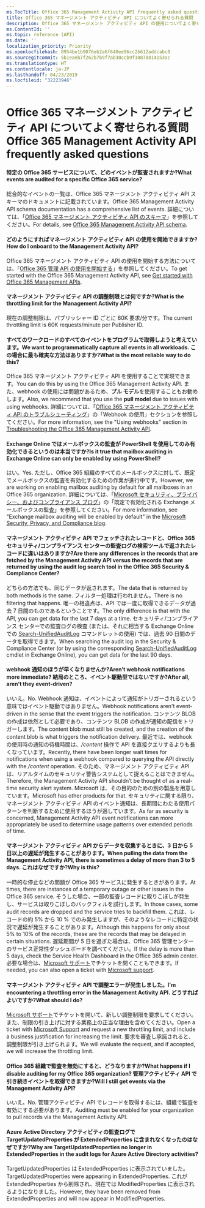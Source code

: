 ```yaml
---
ms.TocTitle: Office 365 Management Activity API frequently asked questions
title: Office 365 マネージメント アクティビティ API についてよく寄せられる質問
description: Office 365 マネージメント アクティビティ API の使用についてよく寄せられる質問
ms.ContentId: ''
ms.topic: reference (API)
ms.date: ''
localization_priority: Priority
ms.openlocfilehash: 8954be1b9076eb2a6f640ee96cc2b612addcabc0
ms.sourcegitcommit: 5b1eaeb7f262b7b9f7ab30ccb9f10878814153ac
ms.translationtype: HT
ms.contentlocale: ja-JP
ms.lasthandoff: 04/23/2019
ms.locfileid: "32223946"
---
```

# <a name="office-365-management-activity-api-frequently-asked-questions"></a><span data-ttu-id="b6a5b-103">Office 365 マネージメント アクティビティ API についてよく寄せられる質問</span><span class="sxs-lookup"><span data-stu-id="b6a5b-103">Office 365 Management Activity API frequently asked questions</span></span>

#### <a name="what-events-are-audited-for-a-specific-office-365-service"></a><span data-ttu-id="b6a5b-104">特定の Office 365 サービスについて、どのイベントが監査されますか?</span><span class="sxs-lookup"><span data-stu-id="b6a5b-104">What events are audited for a specific Office 365 service?</span></span>

<span data-ttu-id="b6a5b-105">総合的なイベントの一覧は、Office 365 マネージメント アクティビティ API スキーマのドキュメントに記載されています。</span><span class="sxs-lookup"><span data-stu-id="b6a5b-105">Office 365 Management Activity API schema documentation has a comprehensive list of events.</span></span> <span data-ttu-id="b6a5b-106">詳細については、「[Office 365 マネージメント アクティビティ API のスキーマ](office-365-management-activity-api-schema.md)」を参照してください。</span><span class="sxs-lookup"><span data-stu-id="b6a5b-106">For details, see [Office 365 Management Activity API schema](office-365-management-activity-api-schema.md).</span></span>

#### <a name="how-do-i-onboard-to-the-management-activity-api"></a><span data-ttu-id="b6a5b-107">どのようにすればマネージメント アクティビティ API の使用を開始できますか?</span><span class="sxs-lookup"><span data-stu-id="b6a5b-107">How do I onboard to the Management Activity API?</span></span>

<span data-ttu-id="b6a5b-108">Office 365 マネージメント アクティビティ API の使用を開始する方法については、「[Office 365 管理 API の使用を開始する](get-started-with-office-365-management-apis.md)」を参照してください。</span><span class="sxs-lookup"><span data-stu-id="b6a5b-108">To get started with the Office 365 Management Activity API, see [Get started with Office 365 Management APIs](get-started-with-office-365-management-apis.md).</span></span>
 
#### <a name="what-is-the-throttling-limit-for-the--management-activity-api"></a><span data-ttu-id="b6a5b-109">マネージメント アクティビティ API の調整制限とは何ですか?</span><span class="sxs-lookup"><span data-stu-id="b6a5b-109">What is the throttling limit for the  Management Activity API?</span></span>

<span data-ttu-id="b6a5b-110">現在の調整制限は、パブリッシャー ID ごとに 60K 要求/分です。</span><span class="sxs-lookup"><span data-stu-id="b6a5b-110">The current throttling limit is 60K requests/minute per Publisher ID.</span></span> 

#### <a name="we-want-to-programmatically-capture-all-events-in-all-workloads-what-is-the-most-reliable-way-to-do-this"></a><span data-ttu-id="b6a5b-111">すべてのワークロードのすべてのイベントをプログラムで取得しようと考えています。</span><span class="sxs-lookup"><span data-stu-id="b6a5b-111">We want to programmatically capture all events in all workloads.</span></span> <span data-ttu-id="b6a5b-112">この場合に最も確実な方法はありますか?</span><span class="sxs-lookup"><span data-stu-id="b6a5b-112">What is the most reliable way to do this?</span></span>

<span data-ttu-id="b6a5b-113">Office 365 マネージメント アクティビティ API を使用することで実現できます。</span><span class="sxs-lookup"><span data-stu-id="b6a5b-113">You can do this by using the Office 365 Management Activity API.</span></span> <span data-ttu-id="b6a5b-114">また、webhook の使用には問題があるため、**プル モデル**を使用することもお勧めします。</span><span class="sxs-lookup"><span data-stu-id="b6a5b-114">Also, we recommend that you use the **pull model** due to issues with using webhooks.</span></span> <span data-ttu-id="b6a5b-115">詳細については、「[Office 365 マネージメント アクティビティ API のトラブルシューティング](troubleshooting-the-office-365-management-activity-api.md#using-webhooks)」の「Webhook の使用」セクションを参照してください。</span><span class="sxs-lookup"><span data-stu-id="b6a5b-115">For more information, see the "Using webhooks" section in [Troubleshooting the Office 365 Management Activity API](troubleshooting-the-office-365-management-activity-api.md#using-webhooks).</span></span>

#### <a name="is-it-true-that-mailbox-auditing-in-exchange-online-can-only-be-enabled-by-using-powershell"></a><span data-ttu-id="b6a5b-116">Exchange Online ではメールボックスの監査が PowerShell を使用してのみ有効化できるというのは本当ですか?</span><span class="sxs-lookup"><span data-stu-id="b6a5b-116">Is it true that mailbox auditing in Exchange Online can only be enabled by using PowerShell?</span></span>

<span data-ttu-id="b6a5b-117">はい。</span><span class="sxs-lookup"><span data-stu-id="b6a5b-117">Yes.</span></span> <span data-ttu-id="b6a5b-118">ただし、Office 365 組織のすべてのメールボックスに対して、既定でメールボックスの監査を有効化するための作業が進行中です。</span><span class="sxs-lookup"><span data-stu-id="b6a5b-118">However, we are working on enabling mailbox auditing by default for all mailboxes in an Office 365 organization.</span></span> <span data-ttu-id="b6a5b-119">詳細については、「[Microsoft セキュリティ、プライバシー、およびコンプライアンス ブログ](https://techcommunity.microsoft.com/t5/Security-Privacy-and-Compliance/Exchange-Mailbox-Auditing-will-be-enabled-by-default/ba-p/215171)」の「既定で有効化される Exchange メールボックスの監査」を参照してください。</span><span class="sxs-lookup"><span data-stu-id="b6a5b-119">For more information, see "Exchange mailbox auditing will be enabled by default" in the [Microsoft Security, Privacy, and Compliance blog](https://techcommunity.microsoft.com/t5/Security-Privacy-and-Compliance/Exchange-Mailbox-Auditing-will-be-enabled-by-default/ba-p/215171).</span></span>

#### <a name="are-there-any-differences-in-the-records-that-are-fetched-by-the-management-activity-api-versus-the-records-that-are-returned-by-using-the-audit-log-search-tool-in-the-office-365-security--compliance-center"></a><span data-ttu-id="b6a5b-120">マネージメント アクティビティ API でフェッチされたレコードと、Office 365 セキュリティ/コンプライアンス センターの監査ログの検索ツールで返されたレコードに違いはありますか?</span><span class="sxs-lookup"><span data-stu-id="b6a5b-120">Are there any differences in the records that are fetched by the Management Activity API versus the records that are returned by using the audit log search tool in the Office 365 Security & Compliance Center?</span></span>

<span data-ttu-id="b6a5b-121">どちらの方法でも、同じデータが返されます。</span><span class="sxs-lookup"><span data-stu-id="b6a5b-121">The data that is returned by both methods is the same.</span></span> <span data-ttu-id="b6a5b-122">フィルター処理は行われません。</span><span class="sxs-lookup"><span data-stu-id="b6a5b-122">There is no filtering that happens.</span></span> <span data-ttu-id="b6a5b-123">唯一の相違点は、API では一度に取得できるデータが過去 7 日間のものであるということです。</span><span class="sxs-lookup"><span data-stu-id="b6a5b-123">The only difference is that with the API, you can get data for the last 7 days at a time.</span></span> <span data-ttu-id="b6a5b-124">セキュリティ/コンプライアンス センターでの監査ログの検査 (または、それに相当する Exchange Online での [Search-UnifiedAuditLog](https://docs.microsoft.com/powershell/module/exchange/policy-and-compliance-audit/search-unifiedauditlog) コマンドレットの使用) では、過去 90 日間のデータを取得できます。</span><span class="sxs-lookup"><span data-stu-id="b6a5b-124">When searching the audit log in the Security & Compliance Center (or by using the corresponding [Search-UnifiedAuditLog](https://docs.microsoft.com/powershell/module/exchange/policy-and-compliance-audit/search-unifiedauditlog) cmdlet in Exchange Online), you can get data for the last 90 days.</span></span> 
 
#### <a name="arent-webhook-notifications-more-immediate-after-all-arent-they-event-driven"></a><span data-ttu-id="b6a5b-125">webhook 通知のほうが早くなりませんか?</span><span class="sxs-lookup"><span data-stu-id="b6a5b-125">Aren’t webhook notifications more immediate?</span></span> <span data-ttu-id="b6a5b-126">結局のところ、イベント駆動型ではないですか?</span><span class="sxs-lookup"><span data-stu-id="b6a5b-126">After all, aren’t they event-driven?</span></span>

<span data-ttu-id="b6a5b-127">いいえ。</span><span class="sxs-lookup"><span data-stu-id="b6a5b-127">No.</span></span> <span data-ttu-id="b6a5b-128">Webhook 通知は、イベントによって通知がトリガーされるという意味ではイベント駆動ではありません。</span><span class="sxs-lookup"><span data-stu-id="b6a5b-128">Webhook notifications aren't event-driven in the sense that the event triggers the notification.</span></span> <span data-ttu-id="b6a5b-129">コンテンツ BLOB の作成は依然として必要であり、コンテンツ BLOB の作成が通知の配信をトリガーします。</span><span class="sxs-lookup"><span data-stu-id="b6a5b-129">The content blob must still be created, and the creation of the content blob is what triggers the notification delivery.</span></span> <span data-ttu-id="b6a5b-130">最近では、webhook の使用時の通知の待機時間は、*/content* 操作で API を直接クエリするよりも長くなっています。</span><span class="sxs-lookup"><span data-stu-id="b6a5b-130">Recently, there have been longer wait times for notifications when using a webhook compared to querying the API directly with the */content* operation.</span></span> <span data-ttu-id="b6a5b-131">そのため、マネージメント アクティビティ API は、リアルタイムのセキュリティ警告システムとして捉えることはできません。</span><span class="sxs-lookup"><span data-stu-id="b6a5b-131">Therefore, the Management Activity API shouldn’t be thought of as a real-time security alert system.</span></span> <span data-ttu-id="b6a5b-132">Microsoft は、その目的のための別の製品を用意しています。</span><span class="sxs-lookup"><span data-stu-id="b6a5b-132">Microsoft has other products for that.</span></span> <span data-ttu-id="b6a5b-133">セキュリティに関する限り、マネージメント アクティビティ API のイベント通知は、長期間にわたる使用パターンを判断するために使用するほうが適しています。</span><span class="sxs-lookup"><span data-stu-id="b6a5b-133">As far as security is concerned, Management Activity API event notifications can more appropriately be used to determine usage patterns over extended periods of time.</span></span>

#### <a name="when-pulling-the-data-from-the-management-activity-api-there-is-sometimes-a-delay-of-more-than-3-to-5-days-why-is-this"></a><span data-ttu-id="b6a5b-134">マネージメント アクティビティ API からデータを収集するときに、3 日から 5 日以上の遅延が発生することがあります。</span><span class="sxs-lookup"><span data-stu-id="b6a5b-134">When pulling the data from the Management Activity API, there is sometimes a delay of more than 3 to 5 days.</span></span> <span data-ttu-id="b6a5b-135">これはなぜですか?</span><span class="sxs-lookup"><span data-stu-id="b6a5b-135">Why is this?</span></span>

<span data-ttu-id="b6a5b-136">一時的な停止などの問題が Office 365 サービスに発生するときがあります。</span><span class="sxs-lookup"><span data-stu-id="b6a5b-136">At times, there are instances of a temporary outage or other issues in the Office 365 service.</span></span> <span data-ttu-id="b6a5b-137">そうした場合、一部の監査レコードに取りこぼしが発生し、サービスは取りこぼしのバックフィルを試行します。</span><span class="sxs-lookup"><span data-stu-id="b6a5b-137">In those cases, some audit records are dropped and the service tries to backfill them.</span></span> <span data-ttu-id="b6a5b-138">これは、レコードの約 5% から 10 % でのみ発生しますが、そのようなレコードに特定の状況で遅延が発生することがあります。</span><span class="sxs-lookup"><span data-stu-id="b6a5b-138">Although this happens for only about 5% to 10% of the records, these are the records that may be delayed in certain situations.</span></span> <span data-ttu-id="b6a5b-139">遅延期間が 5 日を過ぎた場合は、Office 365 管理センターのサービス正常性ダッシュボードを調べてください。</span><span class="sxs-lookup"><span data-stu-id="b6a5b-139">If the delay is more than 5 days, check the Service Health Dashboard in the Office 365 admin center.</span></span> <span data-ttu-id="b6a5b-140">必要な場合は、[Microsoft サポート](https://support.office.com/article/contact-support-for-business-products-admin-help-32a17ca7-6fa0-4870-8a8d-e25ba4ccfd4b#ID0EAADAAA=online)でチケットを開くこともできます。</span><span class="sxs-lookup"><span data-stu-id="b6a5b-140">If needed, you can also open a ticket with [Microsoft support](https://support.office.com/article/contact-support-for-business-products-admin-help-32a17ca7-6fa0-4870-8a8d-e25ba4ccfd4b#ID0EAADAAA=online).</span></span>

#### <a name="im-encountering-a-throttling-error-in-the-management-activity-api-what-should-i-do"></a><span data-ttu-id="b6a5b-141">マネージメント アクティビティ API で調整エラーが発生しました。</span><span class="sxs-lookup"><span data-stu-id="b6a5b-141">I'm encountering a throttling error in the Management Activity API.</span></span> <span data-ttu-id="b6a5b-142">どうすればよいですか?</span><span class="sxs-lookup"><span data-stu-id="b6a5b-142">What should I do?</span></span>

<span data-ttu-id="b6a5b-143">[Microsoft サポート](https://support.office.com/article/contact-support-for-business-products-admin-help-32a17ca7-6fa0-4870-8a8d-e25ba4ccfd4b#ID0EAADAAA=online)でチケットを開いて、新しい調整制限を要求してください。また、制限の引き上げに対する業務上の正当な理由を含めてください。</span><span class="sxs-lookup"><span data-stu-id="b6a5b-143">Open a ticket with [Microsoft Support](https://support.office.com/article/contact-support-for-business-products-admin-help-32a17ca7-6fa0-4870-8a8d-e25ba4ccfd4b#ID0EAADAAA=online) and request a new throttling limit, and include a business justification for increasing the limit.</span></span> <span data-ttu-id="b6a5b-144">要求を審査し承諾されると、調整制限が引き上げられます。</span><span class="sxs-lookup"><span data-stu-id="b6a5b-144">We will evaluate the request, and if accepted, we will increase the throttling limit.</span></span>

#### <a name="what-happens-if-i-disable-auditing-for-my-office-365-organization-will-i-still-get-events-via-the-management-activity-api"></a><span data-ttu-id="b6a5b-145">Office 365 組織で監査を無効にすると、どうなりますか?</span><span class="sxs-lookup"><span data-stu-id="b6a5b-145">What happens if I disable auditing for my Office 365 organization?</span></span> <span data-ttu-id="b6a5b-146">管理アクティビティ API で引き続きイベントを取得できますか?</span><span class="sxs-lookup"><span data-stu-id="b6a5b-146">Will I still get events via the Management Activity API?</span></span>

<span data-ttu-id="b6a5b-147">いいえ。</span><span class="sxs-lookup"><span data-stu-id="b6a5b-147">No.</span></span> <span data-ttu-id="b6a5b-148">管理アクティビティ API でレコードを取得するには、組織で監査を有効にする必要があります。</span><span class="sxs-lookup"><span data-stu-id="b6a5b-148">Auditing must be enabled for your organization to pull records via the Management Activity API.</span></span>

#### <a name="why-are-targetupdatedproperties-no-longer-in-extendedproperties-in-the-audit-logs-for-azure-active-directory-activities"></a><span data-ttu-id="b6a5b-149">Azure Active Directory アクティビティの監査ログで TargetUpdatedProperties が ExtendedProperties に含まれなくなったのはなぜですか?</span><span class="sxs-lookup"><span data-stu-id="b6a5b-149">Why are TargetUpdatedProperties no longer in ExtendedProperties in the audit logs for Azure Active Directory activities?</span></span>

<span data-ttu-id="b6a5b-150">TargetUpdatedProperties は ExtendedProperties に表示されていました。</span><span class="sxs-lookup"><span data-stu-id="b6a5b-150">TargetUpdatedProperties were appearing in ExtendedProperties.</span></span> <span data-ttu-id="b6a5b-151">これが ExtendedProperties から削除され、現在では ModifiedProperties に表示されるようになりました。</span><span class="sxs-lookup"><span data-stu-id="b6a5b-151">However, they have been removed from ExtendedProperties and will now appear in ModifiedProperties.</span></span>
